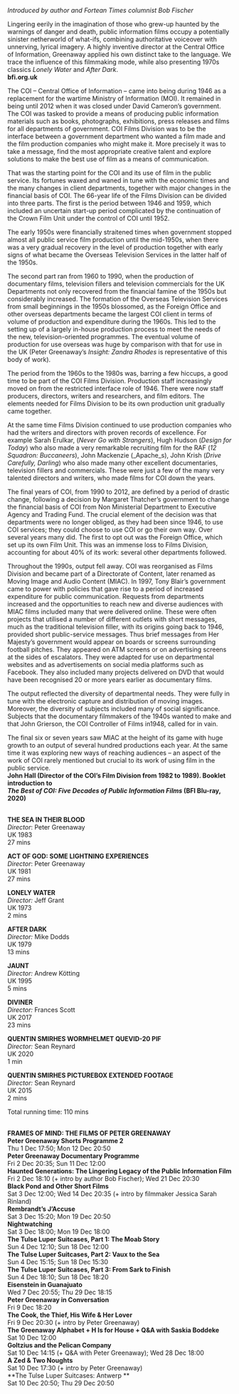 

_Introduced by author and Fortean Times columnist Bob Fischer_

Lingering eerily in the imagination of those who grew-up haunted by the warnings of danger and death, public information films occupy a potentially sinister netherworld of what-ifs, combining authoritative voiceover with unnerving, lyrical imagery. A highly inventive director at the Central Office of Information, Greenaway applied his own distinct take to the language. We trace the influence of this filmmaking mode, while also presenting 1970s classics _Lonely Water_ and _After Dark_.  
**bfi.org.uk**

The COI – Central Office of Information – came into being during 1946 as a replacement for the wartime Ministry of Information (MOI). It remained in being until 2012 when it was closed under David Cameron’s government. The COI was tasked to provide a means of producing public information materials such as books, photographs, exhibitions, press releases and films for all departments of government. COI Films Division was to be the interface between a government department who wanted a film made and the film production companies who might make it. More precisely it was to take a message, find the most appropriate creative talent and explore solutions to make the best use of film as a means of communication.

That was the starting point for the COI and its use of film in the public service. Its fortunes waxed and waned in tune with the economic times and the many changes in client departments, together with major changes in the financial basis of COI. The 66-year life of the Films Division can be divided into three parts. The first is the period between 1946 and 1959, which included an uncertain start-up period complicated by the continuation of the Crown Film Unit under the control of COI until 1952.

The early 1950s were financially straitened times when government stopped almost all public service film production until the mid-1950s, when there was a very gradual recovery in the level of production together with early signs of what became the Overseas Television Services in the latter half of the 1950s.

The second part ran from 1960 to 1990, when the production of documentary films, television fillers and television commercials for the UK Departments not only recovered from the financial famine of the 1950s but considerably increased. The formation of the Overseas Television Services from small beginnings in the 1950s blossomed, as the Foreign Office and other overseas departments became the largest COI client in terms of volume of production and expenditure during the 1960s. This led to the setting up of a largely in-house production process to meet the needs of the new, television-oriented programmes. The eventual volume of production for use overseas was huge by comparison with that for use in the UK (Peter Greenaway’s _Insight: Zandra Rhodes_ is representative of this body of work).

The period from the 1960s to the 1980s was, barring a few hiccups, a good time to be part of the COI Films Division. Production staff increasingly moved on from the restricted interface role of 1946. There were now staff producers, directors, writers and researchers, and film editors. The elements needed for Films Division to be its own production unit gradually came together.

At the same time Films Division continued to use production companies who had the writers and directors with proven records of excellence. For example Sarah Erulkar, (_Never Go with Strangers_), Hugh Hudson (_Design for Today_) who also made a very remarkable recruiting film for the RAF (_12 Squadron: Buccaneers_), John Mackenzie (_Apache_s), John Krish (_Drive Carefully, Darling_) who also made many other excellent documentaries, television fillers and commercials. These were just a few of the many very talented directors and writers, who made films for COI down the years.

The final years of COI, from 1990 to 2012, are defined by a period of drastic change, following a decision by Margaret Thatcher’s government to change the financial basis of COI from Non Ministerial Department to Executive Agency and Trading Fund. The crucial element of the decision was that departments were no longer obliged, as they had been since 1946, to use COI services; they could choose to use COI or go their own way. Over several years many did. The first to opt out was the Foreign Office, which set up its own Film Unit. This was an immense loss to Films Division, accounting for about 40% of its work: several other departments followed.

Throughout the 1990s, output fell away. COI was reorganised as Films Division and became part of a Directorate of Content, later renamed as Moving Image and Audio Content (MIAC). In 1997, Tony Blair’s government came to power with policies that gave rise to a period of increased expenditure for public communication. Requests from departments increased and the opportunities to reach new and diverse audiences with MIAC films included many that were delivered online. These were often projects that utilised a number of different outlets with short messages, much as the traditional television filler, with its origins going back to 1946, provided short public-service messages. Thus brief messages from Her Majesty’s government would appear on boards or screens surrounding football pitches. They appeared on ATM screens or on advertising screens at the sides of escalators. They were adapted for use on departmental websites and as advertisements on social media platforms such as Facebook. They also included many projects delivered on DVD that would have been recognised 20 or more years earlier as documentary films.

The output reflected the diversity of departmental needs. They were fully in tune with the electronic capture and distribution of moving images. Moreover, the diversity of subjects included many of social significance. Subjects that the documentary filmmakers of the 1940s wanted to make and that John Grierson, the COI Controller of Films in1948, called for in vain.

The final six or seven years saw MIAC at the height of its game with huge growth to an output of several hundred productions each year. At the same time it was exploring new ways of reaching audiences – an aspect of the work of COI rarely mentioned but crucial to its work of using film in the public service.  
**John Hall (Director of the COI’s Film Division from 1982 to 1989). Booklet introduction to  
_The Best of COI: Five Decades of Public Information Films_ (BFI Blu-ray, 2020)**
<br><br>

**THE SEA IN THEIR BLOOD**  
_Director_: Peter Greenaway  
UK 1983  
27 mins

**ACT OF GOD: SOME LIGHTNING EXPERIENCES**  
_Director_: Peter Greenaway  
UK 1981  
27 mins

**LONELY WATER**  
_Director:_ Jeff Grant  
UK 1973  
2 mins

**AFTER DARK**  
_Director:_ Mike Dodds  
UK 1979  
13 mins

**JAUNT**  
_Director:_ Andrew Kötting  
UK 1995  
5 mins

**DIVINER**  
_Director:_ Frances Scott  
UK 2017  
23 mins

**QUENTIN SMIRHES WORMHELMET QUEVID-20 PIF**  
_Director:_ Sean Reynard  
UK 2020  
1 min

**QUENTIN SMIRHES PICTUREBOX EXTENDED FOOTAGE**  
_Director:_ Sean Reynard  
UK 2015  
2 mins

Total running time: 110 mins
<br><br>

**FRAMES OF MIND: THE FILMS  OF PETER GREENAWAY**<br>
**Peter Greenaway Shorts Programme 2**<br>
Thu 1 Dec 17:50; Mon 12 Dec 20:50<br>
**Peter Greenaway Documentary Programme**<br>
Fri 2 Dec 20:35; Sun 11 Dec 12:00<br>
**Haunted Generations: The Lingering Legacy of the Public Information Film**<br>
Fri 2 Dec 18:10 (+ intro by author Bob Fischer); Wed 21 Dec 20:30<br>
**Black Pond and Other Short Films**<br>
Sat 3 Dec 12:00; Wed 14 Dec 20:35 (+ intro by filmmaker Jessica Sarah Rinland)<br>
**Rembrandt’s J’Accuse**<br>
Sat 3 Dec 15:20; Mon 19 Dec 20:50<br>
**Nightwatching**<br>
Sat 3 Dec 18:00; Mon 19 Dec 18:00<br>
**The Tulse Luper Suitcases, Part 1: The Moab Story**<br>
Sun 4 Dec 12:10; Sun 18 Dec 12:00<br>
**The Tulse Luper Suitcases, Part 2:  Vaux to the Sea**<br>
Sun 4 Dec 15:15; Sun 18 Dec 15:30<br>
**The Tulse Luper Suitcases, Part 3:  From Sark to Finish**<br>
Sun 4 Dec 18:10; Sun 18 Dec 18:20<br>
**Eisenstein in Guanajuato**<br>
Wed 7 Dec 20:55; Thu 29 Dec 18:15<br>
**Peter Greenaway in Conversation**<br>
Fri 9 Dec 18:20<br>
**The Cook, the Thief, His Wife & Her Lover**<br>
Fri 9 Dec 20:30 (+ intro by Peter Greenaway)<br>
**The Greenaway Alphabet + H Is for House + Q&A with Saskia Boddeke**<br>
Sat 10 Dec 12:00<br>
**Goltzius and the Pelican Company**<br>
Sat 10 Dec 14:15 (+ Q&A with Peter Greenaway); Wed 28 Dec 18:00<br>
**A Zed & Two Noughts**<br>
Sat 10 Dec 17:30 (+ intro by Peter Greenaway)<br>
**The Tulse Luper Suitcases: Antwerp **<br>
Sat 10 Dec 20:50; Thu 29 Dec 20:50<br>
<br>
<!--stackedit_data:
eyJoaXN0b3J5IjpbLTE1NTY2MTA2NTNdfQ==
-->